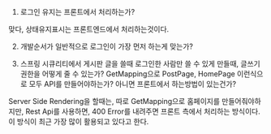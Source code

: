 1. 로그인 유지는 프론트에서 처리하는가?

맞다, 상태유지표시는 프론트엔드에서 처리하는것이다.

2. 개발순서가 일반적으로 로그인이 가장 먼저 하는게 맞는가?

3. 스프링 시큐리티에서 게시판 글을 쓸때 로그인한 사람만 쓸 수 있게 만들때, 글쓰기 권한을 어떻게 줄 수 있는가?
GetMapping으로 PostPage, HomePage 이런식으로 모두 API를 만들어야하는가? 아니면 프론트에서 하는방법이 있는건가?

Server Side Rendering을 할때는, 따로 GetMapping으로 홈페이지를 만들어줘야하지만, Rest Api를 사용하면, 400 Error를 내려주면 프론트 측에서 처리하는 방식이다.
이 방식이 최근 가장 많이 활용되고 있다고 한다.
